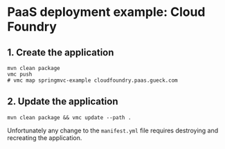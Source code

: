# PaaS deployment example: Cloud Foundry

## 1\. Create the application

    mvn clean package
    vmc push
    # vmc map springmvc-example cloudfoundry.paas.gueck.com

## 2\. Update the application

    mvn clean package && vmc update --path .

Unfortunately any change to the ``manifest.yml`` file requires destroying and recreating the application.
